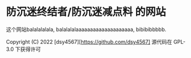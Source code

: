 # 防沉迷终结者/防沉迷减点料 的网站

这个网站balalalalala, balalalalaaaaaaaaaaaaaaaaaaaa, bibibibbbbb.

Copyright (C) 2022 [dsy4567][https://github.com/dsy4567]
源代码在 GPL-3.0 下获得许可
